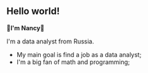 ## Hello world! 
:cherry_blossom:**I'm Nancy**:cherry_blossom:

I'm a data analyst from Russia.

- My main goal is find a job as a data analyst;
- I'm a big fan of math and programming;
